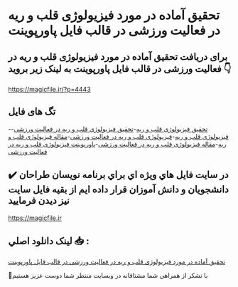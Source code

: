 # تحقیق آماده در مورد فیزیولوژی قلب و ریه در فعالیت ورزشی در قالب فایل پاورپوینت

## برای دریافت تحقیق آماده در مورد فیزیولوژی قلب و ریه در فعالیت ورزشی در قالب فایل پاورپوینت به لینک زیر بروید 👇

https://magicfile.ir/?p=4443

## تگ های فایل

-[تحقیق فیزیولوژی قلب و ریه](https://magicfile.ir/product/%d8%aa%d8%ad%d9%82%db%8c%d9%82-%d9%81%db%8c%d8%b2%db%8c%d9%88%d9%84%d9%88%da%98%db%8c-%d9%82%d9%84%d8%a8-%d9%88-%d8%b1%db%8c%d9%87-%d8%af%d8%b1-%d9%81%d8%b9%d8%a7%d9%84%db%8c%d8%aa-%d9%88%d8%b1%d8%b2%d8%b4%db%8c-%d9%be%d8%a7%d9%88%d8%b1%d9%be%d9%88%db%8c%d9%86%d8%aa/)-[تحقیق فیزیولوژی قلب و ریه در فعالیت ورزشی](https://magicfile.ir/product/%d8%aa%d8%ad%d9%82%db%8c%d9%82-%d9%81%db%8c%d8%b2%db%8c%d9%88%d9%84%d9%88%da%98%db%8c-%d9%82%d9%84%d8%a8-%d9%88-%d8%b1%db%8c%d9%87-%d8%af%d8%b1-%d9%81%d8%b9%d8%a7%d9%84%db%8c%d8%aa-%d9%88%d8%b1%d8%b2%d8%b4%db%8c-%d9%be%d8%a7%d9%88%d8%b1%d9%be%d9%88%db%8c%d9%86%d8%aa/)-[فیزیولوژی قلب و ریه](https://magicfile.ir/product/%d8%aa%d8%ad%d9%82%db%8c%d9%82-%d9%81%db%8c%d8%b2%db%8c%d9%88%d9%84%d9%88%da%98%db%8c-%d9%82%d9%84%d8%a8-%d9%88-%d8%b1%db%8c%d9%87-%d8%af%d8%b1-%d9%81%d8%b9%d8%a7%d9%84%db%8c%d8%aa-%d9%88%d8%b1%d8%b2%d8%b4%db%8c-%d9%be%d8%a7%d9%88%d8%b1%d9%be%d9%88%db%8c%d9%86%d8%aa/)-[فیزیولوژی قلب و ریه در فعالیت ورزشی](https://magicfile.ir/product/%d8%aa%d8%ad%d9%82%db%8c%d9%82-%d9%81%db%8c%d8%b2%db%8c%d9%88%d9%84%d9%88%da%98%db%8c-%d9%82%d9%84%d8%a8-%d9%88-%d8%b1%db%8c%d9%87-%d8%af%d8%b1-%d9%81%d8%b9%d8%a7%d9%84%db%8c%d8%aa-%d9%88%d8%b1%d8%b2%d8%b4%db%8c-%d9%be%d8%a7%d9%88%d8%b1%d9%be%d9%88%db%8c%d9%86%d8%aa/)-[مقاله فیزیولوژی قلب و ریه](https://magicfile.ir/product/%d8%aa%d8%ad%d9%82%db%8c%d9%82-%d9%81%db%8c%d8%b2%db%8c%d9%88%d9%84%d9%88%da%98%db%8c-%d9%82%d9%84%d8%a8-%d9%88-%d8%b1%db%8c%d9%87-%d8%af%d8%b1-%d9%81%d8%b9%d8%a7%d9%84%db%8c%d8%aa-%d9%88%d8%b1%d8%b2%d8%b4%db%8c-%d9%be%d8%a7%d9%88%d8%b1%d9%be%d9%88%db%8c%d9%86%d8%aa/)-[مقاله فیزیولوژی قلب و ریه در فعالیت ورزشی](https://magicfile.ir/product/%d8%aa%d8%ad%d9%82%db%8c%d9%82-%d9%81%db%8c%d8%b2%db%8c%d9%88%d9%84%d9%88%da%98%db%8c-%d9%82%d9%84%d8%a8-%d9%88-%d8%b1%db%8c%d9%87-%d8%af%d8%b1-%d9%81%d8%b9%d8%a7%d9%84%db%8c%d8%aa-%d9%88%d8%b1%d8%b2%d8%b4%db%8c-%d9%be%d8%a7%d9%88%d8%b1%d9%be%d9%88%db%8c%d9%86%d8%aa/)-[پاورپوینت فیزیولوژی قلب و ریه در فعالیت ورزشی](https://magicfile.ir/product/%d8%aa%d8%ad%d9%82%db%8c%d9%82-%d9%81%db%8c%d8%b2%db%8c%d9%88%d9%84%d9%88%da%98%db%8c-%d9%82%d9%84%d8%a8-%d9%88-%d8%b1%db%8c%d9%87-%d8%af%d8%b1-%d9%81%d8%b9%d8%a7%d9%84%db%8c%d8%aa-%d9%88%d8%b1%d8%b2%d8%b4%db%8c-%d9%be%d8%a7%d9%88%d8%b1%d9%be%d9%88%db%8c%d9%86%d8%aa/)

## ✔️ در سايت فايل هاي ويژه اي براي برنامه نويسان طراحان دانشجويان و دانش آموزان قرار داده ايم از بقيه فايل سايت نيز ديدن فرماييد

https://magicfile.ir


## لينک دانلود اصلي 📥 :

[تحقیق آماده در مورد فیزیولوژی قلب و ریه در فعالیت ورزشی در قالب فایل پاورپوینت](https://magicfile.ir/product/%d8%aa%d8%ad%d9%82%db%8c%d9%82-%d9%81%db%8c%d8%b2%db%8c%d9%88%d9%84%d9%88%da%98%db%8c-%d9%82%d9%84%d8%a8-%d9%88-%d8%b1%db%8c%d9%87-%d8%af%d8%b1-%d9%81%d8%b9%d8%a7%d9%84%db%8c%d8%aa-%d9%88%d8%b1%d8%b2%d8%b4%db%8c-%d9%be%d8%a7%d9%88%d8%b1%d9%be%d9%88%db%8c%d9%86%d8%aa/) 


🙏با تشکر از همراهي شما مشتاقانه در وبسایت منتظر شما دوست عزیز هستیم

